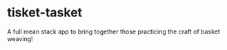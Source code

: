 # tisket-tasket
A full mean stack app to bring together those practicing the craft of basket weaving!
